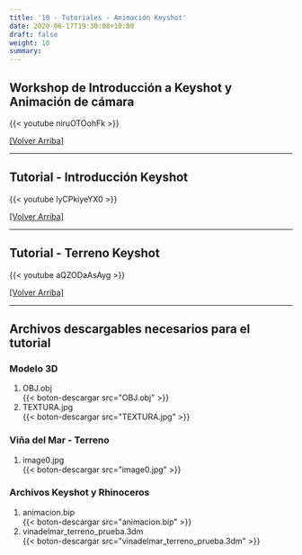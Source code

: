 ```yaml
---
title: '10 - Tutoriales - Animación Keyshot'
date: 2020-06-17T19:30:08+10:00
draft: false
weight: 10
summary: 
---
```


## Workshop de Introducción a Keyshot y Animación de cámara

{{< youtube niruOTOohFk >}}

[[Volver Arriba]](#top)

---

## Tutorial - Introducción Keyshot

{{< youtube lyCPkiyeYX0 >}} 

[[Volver Arriba]](#top)

---

## Tutorial - Terreno Keyshot

{{< youtube aQZODaAsAyg >}} 

[[Volver Arriba]](#top)

---

## Archivos descargables necesarios para el tutorial

### Modelo 3D

1. OBJ.obj\
{{< boton-descargar src="OBJ.obj" >}}
2. TEXTURA.jpg\
{{< boton-descargar src="TEXTURA.jpg" >}}

### Viña del Mar - Terreno

1. image0.jpg\
{{< boton-descargar src="image0.jpg" >}} 

### Archivos Keyshot y Rhinoceros

1. animacion.bip\
{{< boton-descargar src="animacion.bip" >}} 
2. vinadelmar_terreno_prueba.3dm\
{{< boton-descargar src="vinadelmar_terreno_prueba.3dm" >}} 